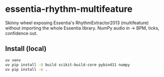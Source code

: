 # essentia-rhythm-multifeature

Skinny wheel exposing Essentia's RhythmExtractor2013 (multifeature) without importing the whole Essentia library.
NumPy audio in → BPM, ticks, confidence out.

## Install (local)

```bash
uv venv
uv pip install -U build scikit-build-core pybind11 numpy
uv pip install -e .
